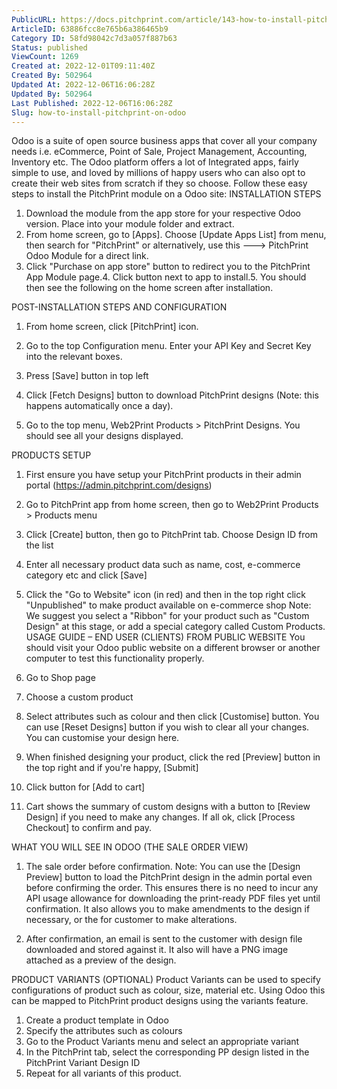 ```yaml
---
PublicURL: https://docs.pitchprint.com/article/143-how-to-install-pitchprint-on-odoo
ArticleID: 63886fcc8e765b6a386465b9
Category ID: 58fd98042c7d3a057f887b63
Status: published
ViewCount: 1269
Created at: 2022-12-01T09:11:40Z
Created By: 502964
Updated At: 2022-12-06T16:06:28Z
Updated By: 502964
Last Published: 2022-12-06T16:06:28Z
Slug: how-to-install-pitchprint-on-odoo
---
```


Odoo is a suite of open source business apps that cover all your company needs i.e. eCommerce, Point of Sale, Project Management, Accounting, Inventory etc. The Odoo platform offers a lot of Integrated apps, fairly simple to use, and loved by millions of happy users who can also opt to create their web sites from scratch if they so choose. Follow these easy steps to install the PitchPrint module on a Odoo site:
INSTALLATION STEPS
1. Download the module from the app store for your respective Odoo version. Place into your module folder and extract.
2. From home screen, go to [Apps]. Choose [Update Apps List] from menu, then search for "PitchPrint" or alternatively, use this ---> 
PitchPrint Odoo Module for a direct link.
3. Click "Purchase on app store" button to redirect you to the PitchPrint App Module page.4. Click button next to app to install.5. You should then see the following on the home screen after installation.

POST-INSTALLATION STEPS AND CONFIGURATION
1. From home screen, click [PitchPrint] icon.
2. Go to the top Configuration menu. Enter your API Key and Secret Key into the relevant boxes.
3. Press [Save] button in top left
4. Click [Fetch Designs] button to download PitchPrint designs (Note: this happens automatically once a day).

5. Go to the top menu, Web2Print Products > PitchPrint Designs. You should see all your designs displayed.

PRODUCTS SETUP
1. First ensure you have setup your PitchPrint products in their admin portal (https://admin.pitchprint.com/designs)
2. Go to PitchPrint app from home screen, then go to 
Web2Print Products > Products menu
3. Click [Create] button, then go to PitchPrint tab. Choose Design ID from the list

4. Enter all necessary product data such as name, cost, e-commerce category etc and click [Save]
5. Click the "Go to Website" icon (in red) and then in the top right click "Unpublished" to make product available on e-commerce shop
Note: We suggest you select a "Ribbon" for your product such as "Custom Design" at this stage, or add a special category called Custom Products.
USAGE GUIDE – END USER (CLIENTS) FROM PUBLIC WEBSITE
You should visit your Odoo public website on a different browser or another computer to test this functionality properly.
1. Go to Shop page

2. Choose a custom product

3. Select attributes such as colour and then click [Customise] button. You can use [Reset Designs] button if you wish to clear all your changes. You can customise your design here.

4. When finished designing your product, click the red [Preview] button in the top right and if you're happy, [Submit]
5. Click button for [Add to cart]

6. Cart shows the summary of custom designs with a button to [Review Design] if you need to make any changes. If all ok, click [Process Checkout] to confirm and pay.

WHAT YOU WILL SEE IN ODOO (THE SALE ORDER VIEW)
1. The sale order before confirmation. 
Note: You can use the [Design Preview] button to load the PitchPrint design in the admin portal even before confirming the order. This ensures there is no need to incur any API usage allowance for downloading the print-ready PDF files yet until confirmation. It also allows you to make amendments to the design if necessary, or the for customer to make alterations.

2. After confirmation, an email is sent to the customer with design file downloaded and stored against it. It also will have a PNG image attached as a preview of the design.

PRODUCT VARIANTS (OPTIONAL)
Product Variants can be used to specify configurations of product such as colour, size, material etc.
Using Odoo this can be mapped to PitchPrint product designs using the variants feature.
1. Create a product template in Odoo
2. Specify the attributes such as colours
3. Go to the Product Variants menu and select an appropriate variant
4. In the PitchPrint tab, select the corresponding PP design listed in the PitchPrint Variant Design ID
5. Repeat for all variants of this product.
